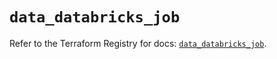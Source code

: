 # `data_databricks_job`

Refer to the Terraform Registry for docs: [`data_databricks_job`](https://registry.terraform.io/providers/databricks/databricks/1.65.1/docs/data-sources/job).
